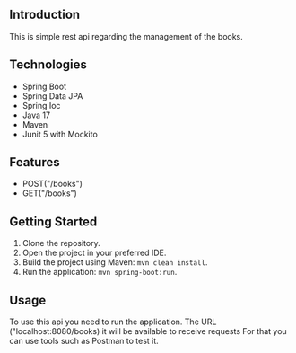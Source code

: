 ## Introduction

This is simple rest api regarding the management of the books.

## Technologies

- Spring Boot
- Spring Data JPA
- Spring Ioc
- Java 17
- Maven
- Junit 5 with Mockito

## Features

- POST("/books")
- GET("/books")

## Getting Started

1. Clone the repository.
2. Open the project in your preferred IDE.
3. Build the project using Maven: `mvn clean install`.
4. Run the application: `mvn spring-boot:run`.

## Usage
To use this api you need to run the application.
The URL ("localhost:8080/books) it will be available to receive requests
For that you can use tools such as Postman to test it.
